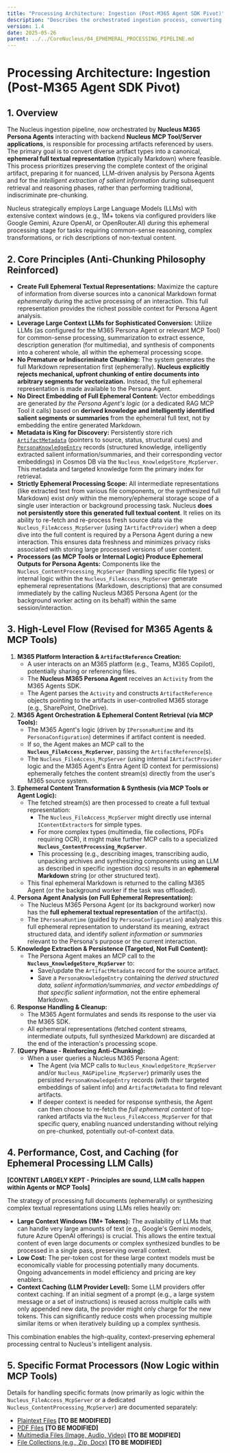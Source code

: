 ```yaml
---
title: "Processing Architecture: Ingestion (Post-M365 Agent SDK Pivot)"
description: "Describes the orchestrated ingestion process, converting diverse artifact types into canonical ephemeral full textual representations for nuanced analysis by Nucleus M365 Persona Agents via backend MCP Tools."
version: 1.4
date: 2025-05-26
parent: ../../CoreNucleus/04_EPHEMERAL_PROCESSING_PIPELINE.md
---
```


# Processing Architecture: Ingestion (Post-M365 Agent SDK Pivot)

## 1. Overview

The Nucleus ingestion pipeline, now orchestrated by **Nucleus M365 Persona Agents** interacting with backend **Nucleus MCP Tool/Server applications**, is responsible for processing artifacts referenced by users. The primary goal is to convert diverse artifact types into a canonical, **ephemeral full textual representation** (typically Markdown) where feasible. This process prioritizes preserving the complete context of the original artifact, preparing it for nuanced, LLM-driven analysis by Persona Agents and for the *intelligent extraction of salient information* during subsequent retrieval and reasoning phases, rather than performing traditional, indiscriminate pre-chunking.

Nucleus strategically employs Large Language Models (LLMs) with extensive context windows (e.g., 1M+ tokens via configured providers like Google Gemini, Azure OpenAI, or OpenRouter.AI) *during* this ephemeral processing stage for tasks requiring common-sense reasoning, complex transformations, or rich descriptions of non-textual content.

## 2. Core Principles (Anti-Chunking Philosophy Reinforced)

*   **Create Full Ephemeral Textual Representations:** Maximize the capture of information from diverse sources into a canonical Markdown format *ephemerally* during the active processing of an interaction. This full representation provides the richest possible context for Persona Agent analysis.
*   **Leverage Large Context LLMs for Sophisticated Conversion:** Utilize LLMs (as configured for the M365 Persona Agent or relevant MCP Tool) for common-sense processing, summarization to extract essence, description generation (for multimedia), and synthesis of components into a coherent whole, all within the ephemeral processing scope.
*   **No Premature or Indiscriminate Chunking:** The system generates the full Markdown representation first (ephemerally). **Nucleus explicitly rejects mechanical, upfront chunking of entire documents into arbitrary segments for vectorization.** Instead, the full ephemeral representation is made available to the Persona Agent.
*   **No Direct Embedding of Full Ephemeral Content:** Vector embeddings are generated *by the Persona Agent's logic* (or a dedicated RAG MCP Tool it calls) based on **derived knowledge and intelligently identified salient segments or summaries** from the ephemeral full text, not by embedding the entire generated Markdown.
*   **Metadata is King for Discovery:** Persistently store rich [`ArtifactMetadata`](../../src/Nucleus.Abstractions/Models/ArtifactMetadata.cs) (pointers to source, status, structural cues) and [`PersonaKnowledgeEntry`](../../src/Nucleus.Abstractions/Models/PersonaKnowledgeEntry.cs) records (structured knowledge, intelligently extracted salient information/summaries, and their corresponding vector embeddings) in Cosmos DB via the `Nucleus_KnowledgeStore_McpServer`. This metadata and targeted knowledge form the primary index for retrieval.
*   **Strictly Ephemeral Processing Scope:** All intermediate representations (like extracted text from various file components, or the synthesized full Markdown) exist *only* within the memory/ephemeral storage scope of a single user interaction or background processing task. Nucleus **does not persistently store this generated full textual content**. It relies on its ability to re-fetch and re-process fresh source data via the `Nucleus_FileAccess_McpServer` (using `IArtifactProvider`) when a deep dive into the full content is required by a Persona Agent during a new interaction. This ensures data freshness and minimizes privacy risks associated with storing large processed versions of user content.
*   **Processors (as MCP Tools or Internal Logic) Produce Ephemeral Outputs for Persona Agents:** Components like the `Nucleus_ContentProcessing_McpServer` (handling specific file types) or internal logic within the `Nucleus_FileAccess_McpServer` generate ephemeral representations (Markdown, descriptions) that are consumed immediately by the calling Nucleus M365 Persona Agent (or the background worker acting on its behalf) within the same session/interaction.

## 3. High-Level Flow (Revised for M365 Agents & MCP Tools)

1.  **M365 Platform Interaction & `ArtifactReference` Creation:**
    *   A user interacts on an M365 platform (e.g., Teams, M365 Copilot), potentially sharing or referencing files.
    *   The **Nucleus M365 Persona Agent** receives an `Activity` from the M365 Agents SDK.
    *   The Agent parses the `Activity` and constructs `ArtifactReference` objects pointing to the artifacts in user-controlled M365 storage (e.g., SharePoint, OneDrive).
2.  **M365 Agent Orchestration & Ephemeral Content Retrieval (via MCP Tools):**
    *   The M365 Agent's logic (driven by `IPersonaRuntime` and its `PersonaConfiguration`) determines if artifact content is needed.
    *   If so, the Agent makes an MCP call to the **`Nucleus_FileAccess_McpServer`**, passing the `ArtifactReference`(s).
    *   The `Nucleus_FileAccess_McpServer` (using internal `IArtifactProvider` logic and the M365 Agent's Entra Agent ID context for permissions) ephemerally fetches the content stream(s) directly from the user's M365 source system.
3.  **Ephemeral Content Transformation & Synthesis (via MCP Tools or Agent Logic):**
    *   The fetched stream(s) are then processed to create a full textual representation:
        *   The `Nucleus_FileAccess_McpServer` might directly use internal `IContentExtractor`s for simple types.
        *   For more complex types (multimedia, file collections, PDFs requiring OCR), it might make further MCP calls to a specialized **`Nucleus_ContentProcessing_McpServer`**.
        *   This processing (e.g., describing images, transcribing audio, unpacking archives and synthesizing components using an LLM as described in specific ingestion docs) results in an **ephemeral Markdown** string (or other structured text).
    *   This final ephemeral Markdown is returned to the calling M365 Agent (or the background worker if the task was offloaded).
4.  **Persona Agent Analysis (on Full Ephemeral Representation):**
    *   The Nucleus M365 Persona Agent (or its background worker) now has the **full ephemeral textual representation** of the artifact(s).
    *   The `IPersonaRuntime` (guided by `PersonaConfiguration`) analyzes this full ephemeral representation to understand its meaning, extract structured data, and identify *salient information or summaries* relevant to the Persona's purpose or the current interaction.
5.  **Knowledge Extraction & Persistence (Targeted, Not Full Content):**
    *   The Persona Agent makes an MCP call to the **`Nucleus_KnowledgeStore_McpServer`** to:
        *   Save/update the `ArtifactMetadata` record for the source artifact.
        *   Save a `PersonaKnowledgeEntry` containing the *derived structured data, salient information/summaries, and vector embeddings of that specific salient information*, not the entire ephemeral Markdown.
6.  **Response Handling & Cleanup:**
    *   The M365 Agent formulates and sends its response to the user via the M365 SDK.
    *   All ephemeral representations (fetched content streams, intermediate outputs, full synthesized Markdown) are discarded at the end of the interaction's processing scope.
7.  **(Query Phase - Reinforcing Anti-Chunking):**
    *   When a user queries a Nucleus M365 Persona Agent:
        *   The Agent (via MCP calls to `Nucleus_KnowledgeStore_McpServer` and/or `Nucleus_RAGPipeline_McpServer`) primarily uses the persisted `PersonaKnowledgeEntry` records (with their targeted embeddings of salient info) and `ArtifactMetadata` to find relevant artifacts.
        *   If deeper context is needed for response synthesis, the Agent can then choose to re-fetch the *full ephemeral content* of top-ranked artifacts via the `Nucleus_FileAccess_McpServer` for that specific query, enabling nuanced understanding without relying on pre-chunked, potentially out-of-context data.

## 4. Performance, Cost, and Caching (for Ephemeral Processing LLM Calls)

**[CONTENT LARGELY KEPT - Principles are sound, LLM calls happen within Agents or MCP Tools]**

The strategy of processing full documents (ephemerally) or synthesizing complex textual representations using LLMs relies heavily on:
*   **Large Context Windows (1M+ Tokens):** The availability of LLMs that can handle very large amounts of text (e.g., Google's Gemini models, future Azure OpenAI offerings) is crucial. This allows the entire textual content of even large documents or complex synthesized bundles to be processed in a single pass, preserving overall context.
*   **Low Cost:** The per-token cost for these large context models must be economically viable for processing potentially many documents. Ongoing advancements in model efficiency and pricing are key enablers.
*   **Context Caching (LLM Provider Level):** Some LLM providers offer context caching. If an initial segment of a prompt (e.g., a large system message or a set of instructions) is reused across multiple calls with only appended new data, the provider might only charge for the new tokens. This can significantly reduce costs when processing multiple similar items or when iteratively building up a complex synthesis.

This combination enables the high-quality, context-preserving ephemeral processing central to Nucleus's intelligent analysis.

## 5. Specific Format Processors (Now Logic within MCP Tools)

Details for handling specific formats (now primarily as logic within the `Nucleus_FileAccess_McpServer` or a dedicated `Nucleus_ContentProcessing_McpServer`) are documented separately:

*   [Plaintext Files](./Ingestion/ARCHITECTURE_INGESTION_PLAINTEXT.md) **[TO BE MODIFIED]**
*   [PDF Files](./Ingestion/ARCHITECTURE_INGESTION_PDF.md) **[TO BE MODIFIED]**
*   [Multimedia Files (Image, Audio, Video)](./Ingestion/ARCHITECTURE_INGESTION_MULTIMEDIA.md) **[TO BE MODIFIED]**
*   [File Collections (e.g., Zip, Docx)](./Ingestion/ARCHITECTURE_INGESTION_FILECOLLECTIONS.md) **[TO BE MODIFIED]**
